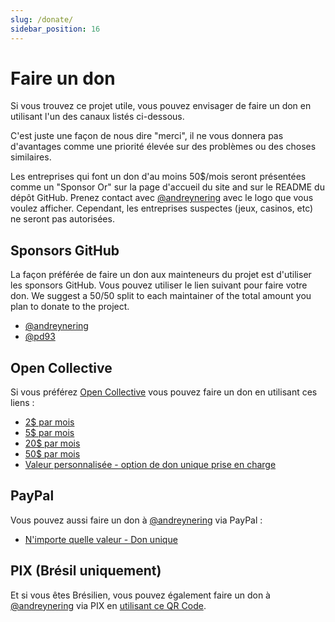 ```yaml
---
slug: /donate/
sidebar_position: 16
---
```


# Faire un don

Si vous trouvez ce projet utile, vous pouvez envisager de faire un don en utilisant l'un des canaux listés ci-dessous.

C'est juste une façon de nous dire "merci", il ne vous donnera pas d'avantages comme une priorité élevée sur des problèmes ou des choses similaires.

Les entreprises qui font un don d'au moins 50$/mois seront présentées comme un "Sponsor Or" sur la page d'accueil du site and sur le README du dépôt GitHub. Prenez contact avec [@andreynering][] avec le logo que vous voulez afficher. Cependant, les entreprises suspectes (jeux, casinos, etc) ne seront pas autorisées.

## Sponsors GitHub

La façon préférée de faire un don aux mainteneurs du projet est d'utiliser les sponsors GitHub. Vous pouvez utiliser le lien suivant pour faire votre don. We suggest a 50/50 split to each maintainer of the total amount you plan to donate to the project.

- [@andreynering](https://github.com/sponsors/andreynering)
- [@pd93](https://github.com/sponsors/pd93)

## Open Collective

Si vous préférez [Open Collective](https://opencollective.com/task) vous pouvez faire un don en utilisant ces liens :

- [2$ par mois](https://opencollective.com/task/contribute/backer-4034/checkout)
- [5$ par mois](https://opencollective.com/task/contribute/supporter-8404/checkout)
- [20$ par mois](https://opencollective.com/task/contribute/sponsor-4035/checkout)
- [50$ par mois](https://opencollective.com/task/contribute/sponsor-28775/checkout)
- [Valeur personnalisée - option de don unique prise en charge](https://opencollective.com/task/donate)

## PayPal

Vous pouvez aussi faire un don à [@andreynering][] via PayPal :

- [N'importe quelle valeur - Don unique](https://www.paypal.com/cgi-bin/webscr?cmd=_donations&business=GSVDU63RKG45A&currency_code=USD&source=url)

## PIX (Brésil uniquement)

Et si vous êtes Brésilien, vous pouvez également faire un don à [@andreynering][] via PIX en [utilisant ce QR Code](/img/pix.png).

<!-- prettier-ignore-start -->

<!-- prettier-ignore-end -->
[@andreynering]: https://github.com/andreynering
